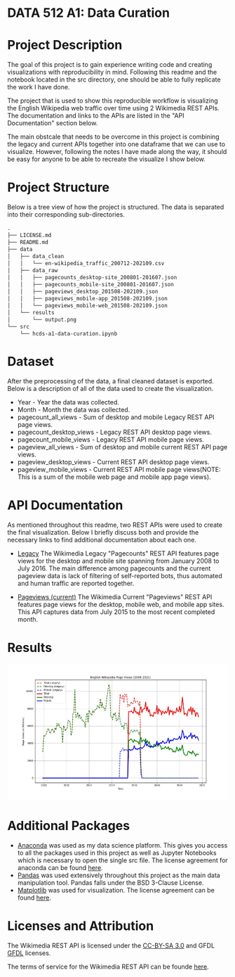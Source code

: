 # DATA 512 A1: Data Curation

# Project Description

The goal of this project is to gain experience writing code and creating visualizations with reproducibility in mind. Following this readme and the notebook 
located in the src directory, one should be able to fully replicate the work I have done. 

The project that is used to show this reproducible workflow is visualizing the English Wikipedia web traffic over time using 2 Wikimedia REST APIs. The 
documentation and links to the APIs are listed in the "API Documentation" section below.

The main obstcale that needs to be overcome in this project is combining the legacy and current APIs together into one dataframe that we can use to visualize.
However, following the notes I have made along the way, it should be easy for anyone to be able to recreate the visualize I show below.

# Project Structure
Below is a tree view of how the project is structured. The data is separated into their corresponding sub-directories.
```
.
├── LICENSE.md
├── README.md
├── data
│   ├── data_clean
│   │   └── en-wikipedia_traffic_200712-202109.csv
│   ├── data_raw
│   │   ├── pagecounts_desktop-site_200801-201607.json
│   │   ├── pagecounts_mobile-site_200801-201607.json
│   │   ├── pageviews_desktop_201508-202109.json
│   │   ├── pageviews_mobile-app_201508-202109.json
│   │   └── pageviews_mobile-web_201508-202109.json
│   └── results
│       └── output.png
└── src
    └── hcds-a1-data-curation.ipynb
```
# Dataset
After the preprocessing of the data, a final cleaned dataset is exported. Below is a description of all of the data used to create the visualization.

* Year - Year the data was collected.
* Month - Month the data was collected.
* pagecount_all_views - Sum of desktop and mobile Legacy REST API page views.
* pagecount_desktop_views - Legacy REST API desktop page views.
* pagecount_mobile_views - Legacy REST API mobile page views.
* pageview_all_views - Sum of desktop and mobile current REST API page views.
* pageview_desktop_views - Current REST API desktop page views.
* pageview_mobile_views - Current REST API mobile page views(NOTE: This is a sum of the mobile web page and mobile app page views).

# API Documentation

As mentioned throughout this readme, two REST APIs were used to create the final visualization. Below I briefly discuss both and provide the necessary links to
find additional documentation about each one.

* [Legacy](https://wikitech.wikimedia.org/wiki/Analytics/AQS/Legacy_Pagecounts)
The Wikimedia Legacy "Pagecounts" REST API features page views for the desktop and mobile site spanning from January 2008 to July 2016. The main difference 
among pagecounts and the current pageview data is lack of filtering of self-reported bots, thus automated and human traffic are reported together. 

* [Pageviews (current)](https://wikitech.wikimedia.org/wiki/Analytics/AQS/Pageviews) 
The Wikimedia Current "Pageviews" REST API features page views for the desktop, mobile web, and mobile app sites. This API captures data from July 2015 to the
most recent completed month. 

# Results
![alt text](https://github.com/PrestonStringham/data-512-a1/blob/master/data/results/output.jpg?raw=true)

# Additional Packages
* [Anaconda](https://www.anaconda.com/) was used as my data science platform. This gives you access to all the packages used in this project as well as Jupyter Notebooks which is necessary to open the single src file. The license agreement for anaconda can be found [here](https://www.anaconda.com/eula-anaconda-individual-edition).
* [Pandas](https://pandas.pydata.org/) was used extensively throughout this project as the main data manipulation tool. Pandas falls under the BSD 3-Clause License.
* [Matplotlib](https://matplotlib.org/) was used for visualization. The license agreement can be found [here](https://github.com/matplotlib/matplotlib/blob/master/LICENSE/LICENSE).

# Licenses and Attribution
The Wikimedia REST API is licensed under the [CC-BY-SA 3.0](https://creativecommons.org/licenses/by-sa/3.0/) and GFDL [GFDL](https://www.gnu.org/licenses/fdl-1.3.html) licenses.

The terms of service for the Wikimedia REST API can be founde [here](https://www.mediawiki.org/wiki/REST_API#Terms_and_conditions).
